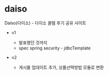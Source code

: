 # daiso
Daiso(다이소) - 다이소 꿀템 후기 공유 사이트

- v1
  - 발표했던 것까지
  - spec
    spring security - jdbcTemplate
    
- v2
  - 게시물 업데이트 추가, 상품선택방법 모듈로 변환

